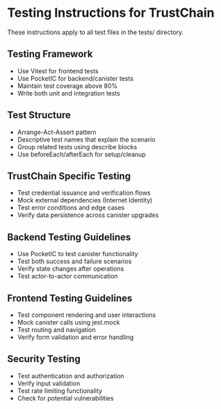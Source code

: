 # Testing Instructions for TrustChain

These instructions apply to all test files in the tests/ directory.

## Testing Framework
- Use Vitest for frontend tests
- Use PocketIC for backend/canister tests
- Maintain test coverage above 80%
- Write both unit and integration tests

## Test Structure
- Arrange-Act-Assert pattern
- Descriptive test names that explain the scenario
- Group related tests using describe blocks
- Use beforeEach/afterEach for setup/cleanup

## TrustChain Specific Testing
- Test credential issuance and verification flows
- Mock external dependencies (Internet Identity)
- Test error conditions and edge cases
- Verify data persistence across canister upgrades

## Backend Testing Guidelines
- Use PocketIC to test canister functionality
- Test both success and failure scenarios
- Verify state changes after operations
- Test actor-to-actor communication

## Frontend Testing Guidelines
- Test component rendering and user interactions
- Mock canister calls using jest.mock
- Test routing and navigation
- Verify form validation and error handling

## Security Testing
- Test authentication and authorization
- Verify input validation
- Test rate limiting functionality
- Check for potential vulnerabilities
